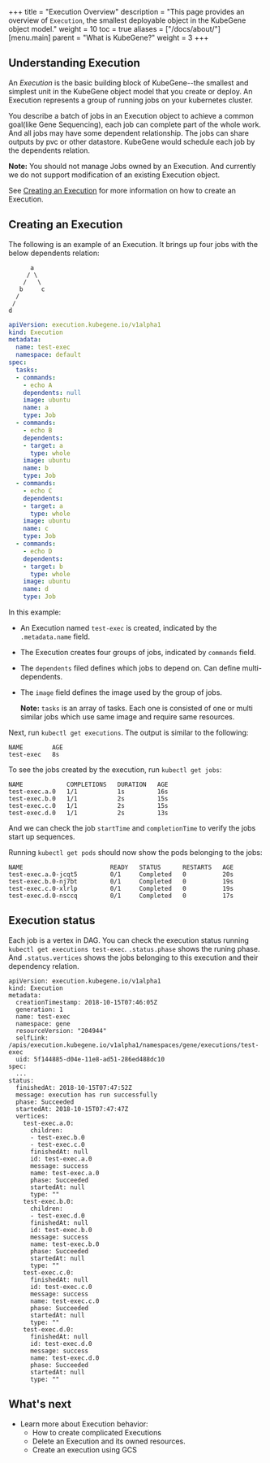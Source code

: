 +++
title = "Execution Overview"
description = "This page provides an overview of `Execution`, the smallest deployable object in the KubeGene object model."
weight = 10
toc = true
aliases = ["/docs/about/"]
[menu.main]
  parent = "What is KubeGene?"
  weight = 3
+++


## Understanding Execution

An *Execution* is the basic building block of KubeGene--the smallest and simplest unit in the KubeGene object model that you create or deploy. An Execution represents a group of running jobs on your kubernetes cluster.

You describe a batch of jobs in an Execution object to achieve a common goal(like Gene Sequencing), each job can complete part of the whole work. And all jobs may have some dependent relationship. The jobs can share outputs by pvc or other datastore. KubeGene would schedule each job by the dependents relation.

**Note:** You should not manage Jobs owned by an Execution. And currently we do not support modification of an existing Execution object.

See [Creating an Execution](#creating-an-execution) for more information on how to create an Execution.

## Creating an Execution

The following is an example of an Execution. It brings up four jobs with the below dependents relation:

          a
         / \
        /   \
       b     c
      /
     /
    d

```yaml
apiVersion: execution.kubegene.io/v1alpha1
kind: Execution
metadata:
  name: test-exec
  namespace: default
spec:
  tasks:
  - commands:
    - echo A
    dependents: null
    image: ubuntu
    name: a
    type: Job
  - commands:
    - echo B
    dependents:
    - target: a
      type: whole
    image: ubuntu
    name: b
    type: Job
  - commands:
    - echo C
    dependents:
    - target: a
      type: whole
    image: ubuntu
    name: c
    type: Job
  - commands:
    - echo D
    dependents:
    - target: b
      type: whole
    image: ubuntu
    name: d
    type: Job
```

In this example:

* An Execution named `test-exec` is created, indicated by the `.metadata.name` field.
* The Execution creates four groups of jobs, indicated by `commands` field.
* The `dependents` filed defines which jobs to depend on. Can define multi-dependents.
* The `image` field defines the image used by the group of jobs.

  **Note:** `tasks` is an array of tasks. Each one is consisted of one or multi similar jobs which use same image and require same resources.

Next, run `kubectl get executions`. The output is similar to the following:

```shell
NAME        AGE
test-exec   8s
```

To see the jobs created by the execution, run `kubectl get jobs`:

```shell
NAME            COMPLETIONS   DURATION   AGE
test-exec.a.0   1/1           1s         16s
test-exec.b.0   1/1           2s         15s
test-exec.c.0   1/1           2s         15s
test-exec.d.0   1/1           2s         13s
```

And we can check the job `startTime` and `completionTime` to verify the jobs start up sequences.

Running `kubectl get pods` should now show the pods belonging to the jobs:

```shell
NAME                        READY   STATUS      RESTARTS   AGE
test-exec.a.0-jcqt5         0/1     Completed   0          20s
test-exec.b.0-nj7bt         0/1     Completed   0          19s
test-exec.c.0-xlrlp         0/1     Completed   0          19s
test-exec.d.0-nsccq         0/1     Completed   0          17s
```

## Execution status

Each job is a vertex in DAG. You can check the execution status running `kubectl get executions test-exec`. `.status.phase` shows the runing phase. And `.status.vertices` shows the jobs belonging to this execution and their dependency relation.

```shell
apiVersion: execution.kubegene.io/v1alpha1
kind: Execution
metadata:
  creationTimestamp: 2018-10-15T07:46:05Z
  generation: 1
  name: test-exec
  namespace: gene
  resourceVersion: "204944"
  selfLink: /apis/execution.kubegene.io/v1alpha1/namespaces/gene/executions/test-exec
  uid: 5f144885-d04e-11e8-ad51-286ed488dc10
spec:
  ...
status:
  finishedAt: 2018-10-15T07:47:52Z
  message: execution has run successfully
  phase: Succeeded
  startedAt: 2018-10-15T07:47:47Z
  vertices:
    test-exec.a.0:
      children:
      - test-exec.b.0
      - test-exec.c.0
      finishedAt: null
      id: test-exec.a.0
      message: success
      name: test-exec.a.0
      phase: Succeeded
      startedAt: null
      type: ""
    test-exec.b.0:
      children:
      - test-exec.d.0
      finishedAt: null
      id: test-exec.b.0
      message: success
      name: test-exec.b.0
      phase: Succeeded
      startedAt: null
      type: ""
    test-exec.c.0:
      finishedAt: null
      id: test-exec.c.0
      message: success
      name: test-exec.c.0
      phase: Succeeded
      startedAt: null
      type: ""
    test-exec.d.0:
      finishedAt: null
      id: test-exec.d.0
      message: success
      name: test-exec.d.0
      phase: Succeeded
      startedAt: null
      type: ""

```

## What's next

* Learn more about Execution behavior:
  * How to create complicated Executions
  * Delete an Execution and its owned resources.
  * Create an execution using GCS
